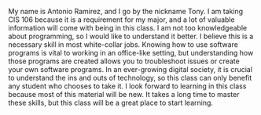 My name is Antonio Ramirez, and I go by the nickname Tony. I am taking CIS 106 because it is a requirement for my major, and a lot of valuable information will come with being in this class. I am not too knowledgeable about programming, so I would like to understand it better. I believe this is a necessary skill in most white-collar jobs. Knowing how to use software programs is vital to working in an office-like setting, but understanding how those programs are created allows you to troubleshoot issues or create your own software programs. In an ever-growing digital society, it is crucial to understand the ins and outs of technology, so this class can only benefit any student who chooses to take it. I look forward to learning in this class because most of this material will be new. It takes a long time to master these skills, but this class will be a great place to start learning.
